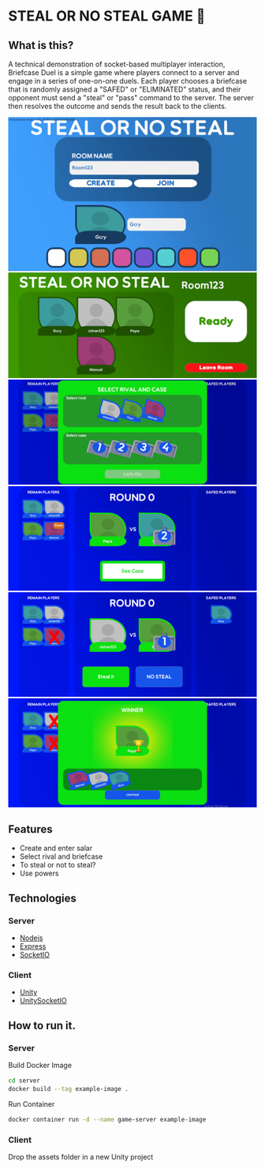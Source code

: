 # STEAL OR NO STEAL GAME 💼
## What is this?

A technical demonstration of socket-based multiplayer interaction, Briefcase Duel is a simple game where players connect to a server and engage in a series of one-on-one duels. Each player chooses a briefcase that is randomly assigned a "SAFED" or "ELIMINATED" status, and their opponent must send a "steal" or "pass" command to the server. The server then resolves the outcome and sends the result back to the clients.
    <div >
        <img src="docs/1.png" style="max-width: 100%;"/>
        <img src="docs/2.png" style="max-width: 100%;"/>
        <img src="docs/3.png" style="max-width: 100%;"/>
        <img src="docs/4.png" style="max-width: 100%;"/>
        <img src="docs/5.png" style="max-width: 100%;"/>
        <img src="docs/6.png" style="max-width: 100%;"/>
    </div>

## Features
* Create and enter salar
* Select rival and briefcase
* To steal or not to steal?
* Use powers 

## Technologies
### Server
* [Nodejs](https://nodejs.org/en) 
* [Express](https://expressjs.com/)
* [SocketIO](https://socket.io/)
### Client
* [Unity](https://unity.com/es)
* [UnitySocketIO](https://github.com/itisnajim/SocketIOUnity)

## How to run it.
### Server
Build Docker Image 
```bash
cd server
docker build --tag example-image .
```
Run Container
```bash
docker container run -d --name game-server example-image
```
### Client
Drop the assets folder in a new Unity project

